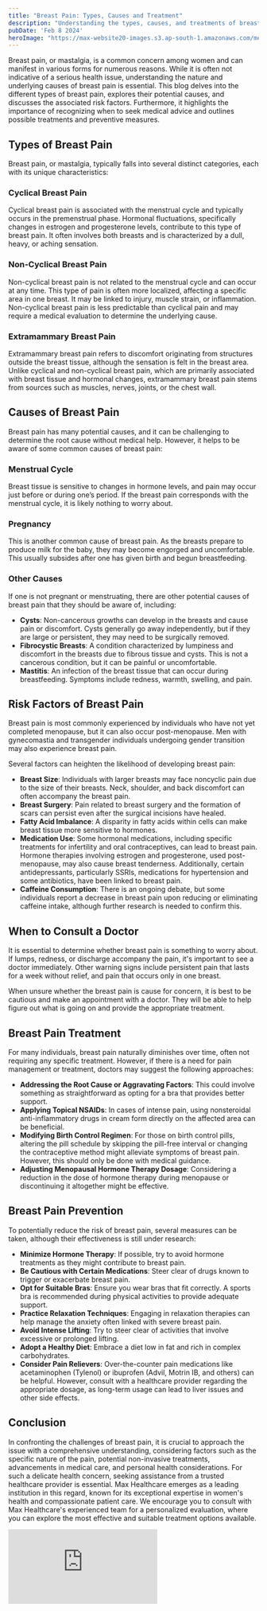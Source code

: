 ```yaml
---
title: "Breast Pain: Types, Causes and Treatment"
description: "Understanding the types, causes, and treatments of breast pain."
pubDate: 'Feb 8 2024'
heroImage: "https://max-website20-images.s3.ap-south-1.amazonaws.com/medium_Breast_cancer_pink_ribbon_03881df229.jpg"
---
```


Breast pain, or mastalgia, is a common concern among women and can manifest in various forms for numerous reasons. While it is often not indicative of a serious health issue, understanding the nature and underlying causes of breast pain is essential. This blog delves into the different types of breast pain, explores their potential causes, and discusses the associated risk factors. Furthermore, it highlights the importance of recognizing when to seek medical advice and outlines possible treatments and preventive measures.

## Types of Breast Pain

Breast pain, or mastalgia, typically falls into several distinct categories, each with its unique characteristics:

### Cyclical Breast Pain

Cyclical breast pain is associated with the menstrual cycle and typically occurs in the premenstrual phase. Hormonal fluctuations, specifically changes in estrogen and progesterone levels, contribute to this type of breast pain. It often involves both breasts and is characterized by a dull, heavy, or aching sensation.

### Non-Cyclical Breast Pain

Non-cyclical breast pain is not related to the menstrual cycle and can occur at any time. This type of pain is often more localized, affecting a specific area in one breast. It may be linked to injury, muscle strain, or inflammation. Non-cyclical breast pain is less predictable than cyclical pain and may require a medical evaluation to determine the underlying cause.

### Extramammary Breast Pain

Extramammary breast pain refers to discomfort originating from structures outside the breast tissue, although the sensation is felt in the breast area. Unlike cyclical and non-cyclical breast pain, which are primarily associated with breast tissue and hormonal changes, extramammary breast pain stems from sources such as muscles, nerves, joints, or the chest wall.

## Causes of Breast Pain

Breast pain has many potential causes, and it can be challenging to determine the root cause without medical help. However, it helps to be aware of some common causes of breast pain:

### Menstrual Cycle

Breast tissue is sensitive to changes in hormone levels, and pain may occur just before or during one’s period. If the breast pain corresponds with the menstrual cycle, it is likely nothing to worry about.

### Pregnancy

This is another common cause of breast pain. As the breasts prepare to produce milk for the baby, they may become engorged and uncomfortable. This usually subsides after one has given birth and begun breastfeeding.

### Other Causes

If one is not pregnant or menstruating, there are other potential causes of breast pain that they should be aware of, including:

- **Cysts**: Non-cancerous growths can develop in the breasts and cause pain or discomfort. Cysts generally go away independently, but if they are large or persistent, they may need to be surgically removed.
- **Fibrocystic Breasts**: A condition characterized by lumpiness and discomfort in the breasts due to fibrous tissue and cysts. This is not a cancerous condition, but it can be painful or uncomfortable.
- **Mastitis**: An infection of the breast tissue that can occur during breastfeeding. Symptoms include redness, warmth, swelling, and pain.

## Risk Factors of Breast Pain

Breast pain is most commonly experienced by individuals who have not yet completed menopause, but it can also occur post-menopause. Men with gynecomastia and transgender individuals undergoing gender transition may also experience breast pain.

Several factors can heighten the likelihood of developing breast pain:

- **Breast Size**: Individuals with larger breasts may face noncyclic pain due to the size of their breasts. Neck, shoulder, and back discomfort can often accompany the breast pain.
- **Breast Surgery**: Pain related to breast surgery and the formation of scars can persist even after the surgical incisions have healed.
- **Fatty Acid Imbalance**: A disparity in fatty acids within cells can make breast tissue more sensitive to hormones.
- **Medication Use**: Some hormonal medications, including specific treatments for infertility and oral contraceptives, can lead to breast pain. Hormone therapies involving estrogen and progesterone, used post-menopause, may also cause breast tenderness. Additionally, certain antidepressants, particularly SSRIs, medications for hypertension and some antibiotics, have been linked to breast pain.
- **Caffeine Consumption**: There is an ongoing debate, but some individuals report a decrease in breast pain upon reducing or eliminating caffeine intake, although further research is needed to confirm this.

## When to Consult a Doctor

It is essential to determine whether breast pain is something to worry about. If lumps, redness, or discharge accompany the pain, it's important to see a doctor immediately. Other warning signs include persistent pain that lasts for a week without relief, and pain that occurs only in one breast.

When unsure whether the breast pain is cause for concern, it is best to be cautious and make an appointment with a doctor. They will be able to help figure out what is going on and provide the appropriate treatment.

## Breast Pain Treatment

For many individuals, breast pain naturally diminishes over time, often not requiring any specific treatment. However, if there is a need for pain management or treatment, doctors may suggest the following approaches:

- **Addressing the Root Cause or Aggravating Factors**: This could involve something as straightforward as opting for a bra that provides better support.
- **Applying Topical NSAIDs**: In cases of intense pain, using nonsteroidal anti-inflammatory drugs in cream form directly on the affected area can be beneficial.
- **Modifying Birth Control Regimen**: For those on birth control pills, altering the pill schedule by skipping the pill-free interval or changing the contraceptive method might alleviate symptoms of breast pain. However, this should only be done with medical guidance.
- **Adjusting Menopausal Hormone Therapy Dosage**: Considering a reduction in the dose of hormone therapy during menopause or discontinuing it altogether might be effective.

## Breast Pain Prevention

To potentially reduce the risk of breast pain, several measures can be taken, although their effectiveness is still under research:

- **Minimize Hormone Therapy**: If possible, try to avoid hormone treatments as they might contribute to breast pain.
- **Be Cautious with Certain Medications**: Steer clear of drugs known to trigger or exacerbate breast pain.
- **Opt for Suitable Bras**: Ensure you wear bras that fit correctly. A sports bra is recommended during physical activities to provide adequate support.
- **Practice Relaxation Techniques**: Engaging in relaxation therapies can help manage the anxiety often linked with severe breast pain.
- **Avoid Intense Lifting**: Try to steer clear of activities that involve excessive or prolonged lifting.
- **Adopt a Healthy Diet**: Embrace a diet low in fat and rich in complex carbohydrates.
- **Consider Pain Relievers**: Over-the-counter pain medications like acetaminophen (Tylenol) or ibuprofen (Advil, Motrin IB, and others) can be helpful. However, consult with a healthcare provider regarding the appropriate dosage, as long-term usage can lead to liver issues and other side effects.

## Conclusion

In confronting the challenges of breast pain, it is crucial to approach the issue with a comprehensive understanding, considering factors such as the specific nature of the pain, potential non-invasive treatments, advancements in medical care, and personal health considerations. For such a delicate health concern, seeking assistance from a trusted healthcare provider is essential. Max Healthcare emerges as a leading institution in this regard, known for its exceptional expertise in women's health and compassionate patient care. We encourage you to consult with Max Healthcare's experienced team for a personalized evaluation, where you can explore the most effective and suitable treatment options available.

<div class="relative pt-[56.25%] mt-10 md:mt-12 lg:mt-16"><iframe class="absolute top-0 left-0 w-full h-full" src="https://www.youtube.com/embed/opVic1ubxu4?si=0r02XAwrvujakWKd" 
title="YouTube video player" frameborder="0" allow="accelerometer; autoplay; clipboard-write; encrypted-media; gyroscope; picture-in-picture; web-share" referrerpolicy="strict-origin-when-cross-origin" allowfullscreen></iframe>
</div>